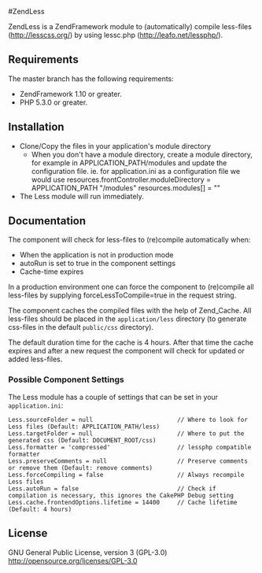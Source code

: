 #ZendLess

ZendLess is a ZendFramework module to (automatically) compile less-files (http://lesscss.org/) by using lessc.php (http://leafo.net/lessphp/).

## Requirements

The master branch has the following requirements:

* ZendFramework 1.10 or greater.
* PHP 5.3.0 or greater.

## Installation

* Clone/Copy the files in your application's module directory
    * When you don't have a module directory, create a module directory, for example in APPLICATION_PATH/modules and update the configuration file.
    ie. for application.ini as a configuration file we would use
    resources.frontController.moduleDirectory = APPLICATION_PATH "/modules"
    resources.modules[] = ""
* The Less module will run immediately.

## Documentation

The component will check for less-files to (re)compile automatically when:
 * When the application is not in production mode
 * autoRun is set to true in the component settings
 * Cache-time expires

In a production environment one can force the component to (re)compile all less-files by supplying forceLessToCompile=true in the request string.

The component caches the compiled files with the help of Zend_Cache.
All less-files should be placed in the `application/less` directory (to generate css-files in the default `public/css` directory).

The default duration time for the cache is 4 hours.
After that time the cache expires and after a new request the component will check for updated or added less-files.

### Possible Component Settings

The Less module has a couple of settings that can be set in your `application.ini`:

    Less.sourceFolder = null                        // Where to look for Less files (Default: APPLICATION_PATH/less)
    Less.targetFolder = null                        // Where to put the generated css (Default: DOCUMENT_ROOT/css)
    Less.formatter = 'compressed'                   // lessphp compatible formatter
    Less.preserveComments = null                    // Preserve comments or remove them (Default: remove comments)
    Less.forceCompiling = false                     // Always recompile Less files
    Less.autoRun = false                            // Check if compilation is necessary, this ignores the CakePHP Debug setting
    Less.cache.frontendOptions.lifetime = 14400     // Cache lifetime (Default: 4 hours)

## License
GNU General Public License, version 3 (GPL-3.0)
http://opensource.org/licenses/GPL-3.0